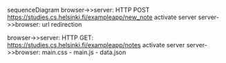 sequenceDiagram
browser->>server: HTTP POST https://studies.cs.helsinki.fi/exampleapp/new_note
activate server
server->>browser: url redirection

browser->>server: HTTP GET: https://studies.cs.helsinki.fi/exampleapp/notes
activate server
server->>browser: main.css - main.js - data.json